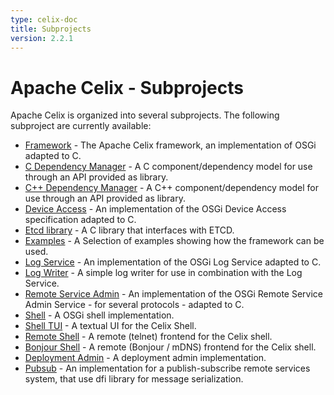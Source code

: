 ```yaml
---
type: celix-doc
title: Subprojects
version: 2.2.1
---
```


<!--
Licensed to the Apache Software Foundation (ASF) under one or more
contributor license agreements.  See the NOTICE file distributed with
this work for additional information regarding copyright ownership.
The ASF licenses this file to You under the Apache License, Version 2.0
(the "License"); you may not use this file except in compliance with
the License.  You may obtain a copy of the License at
   
    http://www.apache.org/licenses/LICENSE-2.0

Unless required by applicable law or agreed to in writing, software
distributed under the License is distributed on an "AS IS" BASIS,
WITHOUT WARRANTIES OR CONDITIONS OF ANY KIND, either express or implied.
See the License for the specific language governing permissions and
limitations under the License.
-->

# Apache Celix - Subprojects

Apache Celix is organized into several subprojects. The following subproject are currently available:

* [Framework](../../libs/framework) - The Apache Celix framework, an implementation of OSGi adapted to C.
* [C Dependency Manager](../../libs/dependency_manager/README.html) - A C component/dependency model for use through an API provided as library.
* [C++ Dependency Manager](../../libs/dependency_manager_cxx/README.html) - A C++ component/dependency model for use through an API provided as library.
* [Device Access](../../bundles/device_access/README.html) - An implementation of the OSGi Device Access specification adapted to C.
* [Etcd library](../../libs/etcdlib/README.html) - A C library that interfaces with ETCD.
* [Examples](../../examples) - A Selection of examples showing how the framework can be used.
* [Log Service](../../bundles/log_service/README.html) - An implementation of the OSGi Log Service adapted to C.
* [Log Writer](../../bundles/log_writer/README.html) - A simple log writer for use in combination with the Log Service.
* [Remote Service Admin](../../bundles/remote_services/README.html) - An implementation of the OSGi Remote Service Admin Service - for several protocols - adapted to C.
* [Shell](../../bundles/shell/shell/README.html) - A OSGi shell implementation.
* [Shell TUI](../../bundles/shell/shell_tui/README.html) - A textual UI for the Celix Shell.
* [Remote Shell](../../bundles/shell/remote_shell/README.html) - A remote (telnet) frontend for the Celix shell.
* [Bonjour Shell](../../bundles/shell/shell_bonjour) - A remote (Bonjour / mDNS) frontend for the Celix shell.
* [Deployment Admin](../../bundles/deployment_admin/README.html) - A deployment admin implementation.
* [Pubsub](../../bundles/pubsub/README.html) - An implementation for a publish-subscribe remote services system, that use dfi library for message serialization.
